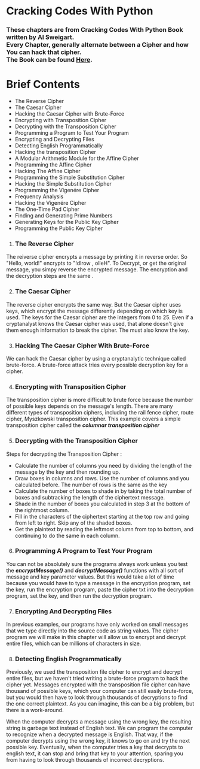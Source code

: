 # Cracking Codes With Python
### These chapters are from Cracking Codes With Python Book written by Al Sweigart. <br>Every Chapter, generally alternate between a Cipher and how You can hack that cipher. <br>The Book can be found [Here](https://nostarch.com/crackingcodes).

# Brief Contents
- The Reverse Cipher
- The Caesar Cipher
- Hacking the Caesar Cipher with Brute-Force
- Encrypting with Transposition Cipher
- Decrypting with the Transposition Cipher
- Programming a Program to Test Your Program
- Encrypting and Decrypting Files
- Detecting English Programmatically
- Hacking the transposition Cipher
- A Modular Arithmetic Module for the Affine Cipher
- Programming the Affine Cipher
- Hacking The Affine Cipher
- Programming the Simple Substitution Cipher
- Hacking the Simple Substitution Cipher
- Programming the Vigenére Cipher
- Frequency Analysis
- Hacking the Vigenére Cipher
- The One-Time Pad Cipher
- Finding and Generating Prime Numbers
- Generating Keys for the Public Key Cipher
- Programming the Public Key Cipher

1) ### The Reverse Cipher
The reiverse cipher encrypts a message by printing it in reverse order. So "Hello, world!" encrypts to "!dlrow , olleH". To Decrypt, or get the original message, you simpy reverse the encrypted message. The encryption and the decryption steps are the same .

2) ### The Caesar Cipher
The reverse cipher encrypts the same way. But the Caesar cipher uses keys, which encrypt the message differently depending on which key is used. The keys for the Caesar cipher are the integers from 0 to 25. Even if a cryptanalyst knows the Caesar cipher was used, that alone doesn't give them enough information to break the cipher. The must also know the key.

3) ### Hacking The Caesar Cipher With Brute-Force
We can hack the Caesar cipher by using a cryptanalytic technique called brute-force. A brute-force attack tries every possible decryption key for a cipher.

4) ### Encrypting with Transposition Cipher
The transposition cipher is more difficult to brute force because the number of possible keys depends on the message's length. There are many different types of transposition ciphers, including the rail fence cipher, route cipher, Myszkowski transposition cipher. This example covers a simple transposition cipher called the ***columnar transposition cipher***

5) ### Decrypting with the Transposition Cipher
Steps for decrypting the Transposition Cipher :
  * Calculate the number of columns you need by dividing the length of the message by the key and then rounding up.
  * Draw boxes in columns and rows. Use the number of columns and you calculated before. The number of rows is the same as the key
  * Calculate the number of boxes to shade in by taking the total number of boxes and subtracking the length of the ciphertext message.
  * Shade in the number of boxes you calculated in step 3 at the bottom of the rightmost column.
  * Fill in the characters of the ciphertext starting at the top row and going from left to right. Skip any of the shaded boxes.
  * Get the plaintext by reading the leftmost column from top to bottom, and continuing to do the same in each column.

6) ### Programming A Program to Test Your Program
You can not be absolutely sure the programs always work unless you test the ***encryptMessage()*** and ***decryptMessage()*** functions with all sort of message and key parameter values. But this would take a lot of time because you would have to type a message in the encryption program, set the key, run the encryption program, paste the cipher txt into the decryption program, set the key, and then run the decryption program.

7) ### Encrypting And Decrypting Files
In previous examples, our programs have only worked on small messages that we type directly into the source code as string values. The cipher program we will make in this chapter will allow us to encrypt and decrypt entire files, which can be millions of characters in size.

8) ### Detecting English Programmatically
Previously, we used the transposition file cipher to encrypt and decrypt entire files,
but we haven't tried writing a brute-force program to hack the cipher yet. Messages encrypted with the transposition file cipher can have thousand of possible keys, which your computer can still easily brute-force, but you would then have to look through thousands of decryptions to find the one correct plaintext. As you can imagine, this can be a big problem, but there is a work-around.

When the computer decrypts a message using the wrong key, the resulting string is garbage text instead of English text. We can program the computer to recognize when a decrypted message is English. That way, if the computer decrypts using the wrong key, it knows to go on and try the next possible key. Eventually, when the computer tries a key that decrypts to english text, it can stop and bring that key to your attention, sparing you from having to look through thousands of incorrect decryptions.
